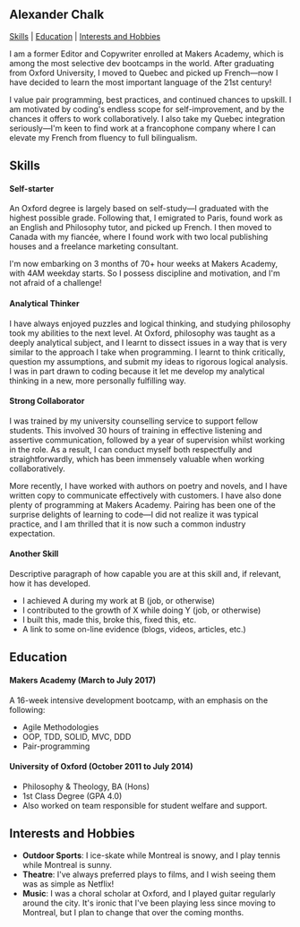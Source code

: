 ## Alexander Chalk

[Skills](#skills) | [Education](#education) | [Interests and Hobbies](#interests-and-hobbies)

I am a former Editor and Copywriter enrolled at Makers Academy, which is among the most selective dev bootcamps in the world. After graduating from Oxford University, I moved to Quebec and picked up French—now I have decided to learn the most important language of the 21st century!

I value pair programming, best practices, and continued chances to upskill. I am motivated by coding's endless scope for self-improvement, and by the chances it offers to work collaboratively. I also take my Quebec integration seriously—I'm keen to find work at a francophone company where I can elevate my French from fluency to full bilingualism.

## Skills

#### Self-starter

An Oxford degree is largely based on self-study—I graduated with the highest possible grade. Following that, I emigrated to Paris, found work as an English and Philosophy tutor, and picked up French. I then moved to Canada with my fiancée, where I found work with two local publishing houses and a freelance marketing consultant. 

I'm now embarking on 3 months of 70+ hour weeks at Makers Academy, with 4AM weekday starts. So I possess discipline and motivation, and I'm not afraid of a challenge!

#### Analytical Thinker

I have always enjoyed puzzles and logical thinking, and studying philosophy took my abilities to the next level. At Oxford, philosophy was taught as a deeply analytical subject, and I learnt to dissect issues in a way that is very similar to the approach I take when programming. I learnt to think critically, question my assumptions, and submit my ideas to rigorous logical analysis. I was in part drawn to coding because it let me develop my analytical thinking in a new, more personally fulfilling way. 

#### Strong Collaborator

I was trained by my university counselling service to support fellow students. This involved 30 hours of training in effective listening and assertive communication, followed by a year of supervision whilst working in the role. As a result, I can conduct myself both respectfully and straightforwardly, which has been immensely valuable when working collaboratively.

More recently, I have worked with authors on poetry and novels, and I have written copy to communicate effectively with customers. I have also done plenty of programming at Makers Academy. Pairing has been one of the surprise delights of learning to code—I did not realize it was typical practice, and I am thrilled that it is now such a common industry expectation.

#### Another Skill

Descriptive paragraph of how capable you are at this skill and, if relevant, how it has developed.

- I achieved A during my work at B (job, or otherwise)
- I contributed to the growth of X while doing Y (job, or otherwise)
- I built this, made this, broke this, fixed this, etc.
- A link to some on-line evidence (blogs, videos, articles, etc.)

## Education

#### Makers Academy (March to July 2017)

A 16-week intensive development bootcamp, with an emphasis on the following:

- Agile Methodologies
- OOP, TDD, SOLID, MVC, DDD
- Pair-programming

#### University of Oxford (October 2011 to July 2014)

- Philosophy & Theology, BA (Hons)
- 1st Class Degree (GPA 4.0)
- Also worked on team responsible for student welfare and support.

## Interests and Hobbies
- **Outdoor Sports**: I ice-skate while Montreal is snowy, and I play tennis while Montreal is sunny. 
- **Theatre**: I've always preferred plays to films, and I wish seeing them was as simple as Netflix!
- **Music**: I was a choral scholar at Oxford, and I played guitar regularly around the city. It's ironic that I've been playing less since moving to Montreal, but I plan to change that over the coming months.
